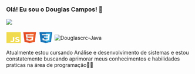 ### Olá! Eu sou o Douglas Campos! 👋

<div>
   <img height="180em" src="https://github-readme-stats.vercel.app/api/top-langs/?username=Douglascrc&layout=compact&langs_count=16&theme=radical"/>
</div>
<div style="display: inline_block"><br>
  <img align="center" alt="Douglascrc-Js" height="30" width="40" src="https://raw.githubusercontent.com/devicons/devicon/master/icons/javascript/javascript-plain.svg">
  <img align="center" alt="Douglascrc-HTML" height="30" width="40" src="https://raw.githubusercontent.com/devicons/devicon/master/icons/html5/html5-original.svg">
  <img align="center" alt="Douglascrc-CSS" height="30" width="40" src="https://raw.githubusercontent.com/devicons/devicon/master/icons/css3/css3-original.svg">
  <img align="center" alt="Douglascrc-Java" height="30" width="40" src="https://raw.githubusercontent.com/devicons/devicon/master/icons/css3/java-original.svg">

</div> <br>
Atualmente estou cursando Análise e desenvolvimento de sistemas e estou constatemente buscando aprimorar meus conhecimentos e habilidades praticas na área de programação🚀🚀
